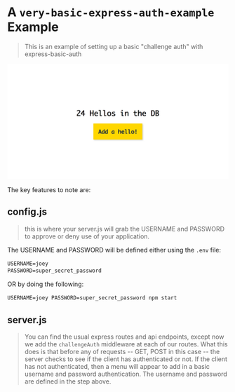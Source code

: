 # A `very-basic-express-auth-example` Example
> This is an example of setting up a basic "challenge auth" with express-basic-auth

![header image](assets/very-basic-auth-demo.png)

The key features to note are:

## config.js
> this is where your server.js will grab the USERNAME and PASSWORD to approve or deny use of your application. 

The USERNAME and PASSWORD will be defined either using the `.env` file:

```txt
USERNAME=joey
PASSWORD=super_secret_password
```

OR by doing the following:

```txt
USERNAME=joey PASSWORD=super_secret_password npm start
```

## server.js
> You can find the usual express routes and api endpoints, except now we add the `challengeAuth` middleware at each of our routes. What this does is that before any of requests -- GET, POST in this case -- the server checks to see if the client has authenticated or not. If the client has not authenticated, then a menu will appear to add in a basic username and password authentication. The username and password are defined in the step above.


